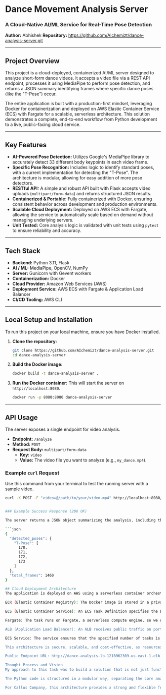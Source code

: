 # Dance Movement Analysis Server

### A Cloud-Native AI/ML Service for Real-Time Pose Detection

**Author:** Abhishek
**Repository:** https://github.com/AIchemizt/dance-analysis-server.git

---

## Project Overview

This project is a cloud-deployed, containerized AI/ML server designed to analyze short-form dance videos. It accepts a video file via a REST API endpoint, processes it using MediaPipe to perform pose detection, and returns a JSON summary identifying frames where specific dance poses (like the "T-Pose") occur.

The entire application is built with a production-first mindset, leveraging Docker for containerization and deployed on AWS Elastic Container Service (ECS) with Fargate for a scalable, serverless architecture. This solution demonstrates a complete, end-to-end workflow from Python development to a live, public-facing cloud service.

---

## Key Features

* **AI-Powered Pose Detection:** Utilizes Google's MediaPipe library to accurately detect 33 different body keypoints in each video frame.
* **Specific Pose Recognition:** Includes logic to identify standard poses, with a current implementation for detecting the "T-Pose". The architecture is modular, allowing for easy addition of more pose detectors.
* **RESTful API:** A simple and robust API built with Flask accepts video uploads (`multipart/form-data`) and returns structured JSON results.
* **Containerized & Portable:** Fully containerized with Docker, ensuring consistent behavior across development and production environments.
* **Scalable Cloud Deployment:** Deployed on AWS ECS with Fargate, allowing the service to automatically scale based on demand without managing underlying servers.
* **Unit Tested:** Core analysis logic is validated with unit tests using `pytest` to ensure reliability and accuracy.

---

## Tech Stack

* **Backend:** Python 3.11, Flask
* **AI / ML:** MediaPipe, OpenCV, NumPy
* **Server:** Gunicorn with Gevent workers
* **Containerization:** Docker
* **Cloud Provider:** Amazon Web Services (AWS)
* **Deployment Service:** AWS ECS with Fargate & Application Load Balancer
* **CI/CD Tooling:** AWS CLI

---

## Local Setup and Installation

To run this project on your local machine, ensure you have Docker installed.

1.  **Clone the repository:**
    ```sh
    git clone https://github.com/AIchemizt/dance-analysis-server.git
    cd dance-analysis-server
    ```

2.  **Build the Docker image:**
    ```sh
    docker build -t dance-analysis-server .
    ```

3.  **Run the Docker container:**
    This will start the server on `http://localhost:8080`.
    ```sh
    docker run -p 8080:8080 dance-analysis-server
    ```

---

## API Usage

The server exposes a single endpoint for video analysis.

* **Endpoint:** `/analyze`
* **Method:** `POST`
* **Request Body:** `multipart/form-data`
    * **Key:** `video`
    * **Value:** The video file you want to analyze (e.g., `my_dance.mp4`).

### Example `curl` Request

Use this command from your terminal to test the running server with a sample video.

```sh
curl -X POST -F "video=@/path/to/your/video.mp4" http://localhost:8080/analyze


### Example Success Response (200 OK)

The server returns a JSON object summarizing the analysis, including the total frames processed and a dictionary of detected poses with the frame numbers where they appeared.

```json
{
  "detected_poses": {
    "T-Pose": [
      170,
      171,
      172,
      173
    ]
  },
  "total_frames": 1460
}

## Cloud Deployment Architecture
The application is deployed on AWS using a serverless container orchestration pattern.

ECR (Elastic Container Registry): The Docker image is stored in a private ECR repository.

ECS (Elastic Container Service): An ECS Task Definition specifies the Docker image, CPU, and memory requirements.

Fargate: The task runs on Fargate, a serverless compute engine, so we don't need to manage EC2 instances.

ALB (Application Load Balancer): An ALB receives public traffic on port 80 and routes it to the running container's port 8080. It also handles health checks using the /health endpoint.

ECS Service: The service ensures that the specified number of tasks is always running and connects it to the ALB. It's configured for rolling updates to ensure zero-downtime deployments.

This architecture is secure, scalable, and cost-effective, as resources are only consumed when the task is running.

Public Endpoint URL: http://dance-analysis-lb-1218962309.us-east-1.elb.amazonaws.com

Thought Process and Vision
My approach to this task was to build a solution that is not just functional but also robust, scalable, and production-ready. I chose AWS ECS with Fargate over a simple EC2 instance because it better represents modern cloud-native design patterns. This choice abstracts away server management, provides built-in scalability, and integrates seamlessly with other AWS services like the Application Load Balancer for high availability and zero-downtime deployments. This significantly reduces long-term operational overhead.

The Python code is structured in a modular way, separating the core analysis logic (analyzer/process.py) from the web server (server.py). This separation of concerns makes the code easier to maintain, test, and extend. For example, adding new pose detection functions would only require modifying the process.py file without touching the API layer, which is critical for rapid feature development. The inclusion of unit tests with pytest further ensures the reliability of the core logic.

For Callus Company, this architecture provides a strong and flexible foundation. The current T-Pose detection can be expanded to a library of dozens of standard dance poses (e.g., arabesque, plié, pirouette). The JSON output can be fed into a frontend application to provide dancers with real-time feedback or used for advanced analytics to track a dancer's progress over time. The scalable nature of the deployment means the system can handle a growing user base, from a few dancers to a global community, without requiring manual intervention to provision new servers. This project serves as a solid proof-of-concept for a much larger and more feature-rich platform.